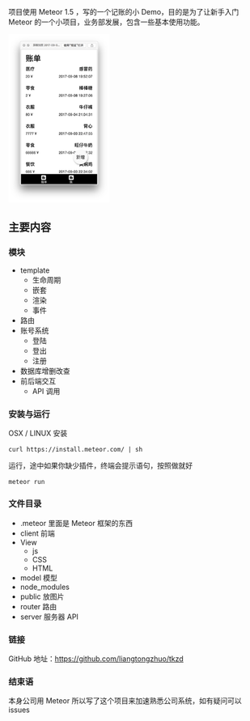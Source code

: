 项目使用 Meteor 1.5 ，写的一个记账的小 Demo，目的是为了让新手入门 Meteor 的一个小项目，业务部发展，包含一些基本使用功能。


<img src="cover.png" style="width:200px">



## 主要内容

### 模块

- template
  - 生命周期
  - 嵌套
  - 渲染
  - 事件
- 路由
- 账号系统
  - 登陆
  - 登出
  - 注册 
- 数据库增删改查
- 前后端交互
  - API 调用

### 安装与运行

OSX / LINUX 安装

```
curl https://install.meteor.com/ | sh
```
运行，途中如果你缺少插件，终端会提示语句，按照做就好

```
meteor run 
```

### 文件目录
- .meteor 里面是 Meteor 框架的东西
- client 前端
 - View
     - js
     - CSS
     - HTML 	
- model 模型
- node_modules
- public 放图片
- router 路由
- server 服务器 API


### 链接
GitHub 地址：https://github.com/liangtongzhuo/tkzd

### 结束语
本身公司用 Meteor 所以写了这个项目来加速熟悉公司系统，如有疑问可以 issues 






